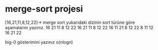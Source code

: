 # merge-sort projesi
[16,21,11,8,12,22]-> merge sort
yukarıdaki dizinin sort türüne göre aşamalarını yazınız.
16 21 11          8 12 22
16   21 11         8   12 22
16 11 21           8 12 22
     8 11 12 16 21 22
     
big-0 gösterimini yazınız
o(nlogn)
